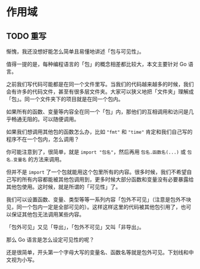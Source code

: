 # 作用域




## TODO 重写

惭愧，我还没想好能怎么简单且易懂地讲述「包与可见性」。

值得一提的是，每种编程语言的「包」的概念相差都比较大，本文主要针对 Go 语言。

之前我们写代码可能都是在同一个文件里写。当我们的代码越来越多的时候，我们会有许多的代码文件，甚至有很多层文件夹。大家可以狭义地把「文件夹」理解成「包」。同一个文件夹下的项目就是在同一个包内。

如果所有的函数、变量等内容全在同一个「包」内，那他们的互相调用和访问是几乎畅通无阻的。可以随便调用。

如果我们想调用其他包的函数怎么办，比如 `"fmt"` 和 `"time"` 肯定和我们自己写的程序不在一个包内，怎么调用？

你可能注意到了，很简单，就是 `import "包名"`，然后再用 `包名.函数名(...)` 或 `包名.变量名` 的方法来调用。

但并不是 `import` 了一个包就能用这个包里所有的内容。很多时候，我们不希望自己写的所有内容都能被其他包调用到，更多时候大部分函数和变量没有必要暴露给其他包使用。这时候，就是所谓的「可见性」了。

我们可以设置函数、变量、类型等等一系列内容「包外不可见」（注意是包外不块见，同一个包内一定是全部可见的）。这样这样这里的代码被其他包引用了，也可以保证其他包无法调用某些内容。

「包外可见」又见「导出」，「包外不可见」又叫「非导出」。

那么 Go 语言是怎么设定可见性的呢？

还是很简单，开头第一个字母大写的变量名、函数名等就是包外可见。下划线和中文视为小写。

